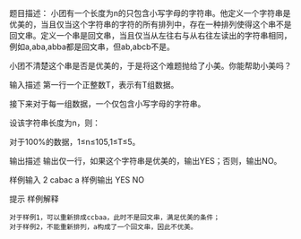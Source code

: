 题目描述：
小团有一个长度为n的只包含小写字母的字符串。他定义一个字符串是优美的，当且仅当这个字符串的字符的所有排列中，存在一种排列使得这个串不是回文串。定义一个串是回文串，当且仅当从左往右与从右往左读出的字符串相同，例如a,aba,abba都是回文串，但ab,abcb不是。

小团不清楚这个串是否是优美的，于是将这个难题抛给了小美。你能帮助小美吗？

输入描述
第一行一个正整数T，表示有T组数据。

接下来对于每一组数据，一个仅包含小写字母的字符串。

设该字符串长度为n，则：

对于100%的数据，1≤n≤105,1≤T≤5。

输出描述
输出仅一行，如果这个字符串是优美的，输出YES；否则，输出NO。

样例输入
2
cabac
a
样例输出
YES
NO

提示
样例解释

    对于样例1，可以重新排成ccbaa，此时不是回文串，满足优美的条件；
    对于样例2，不能重新排列，a构成了一个回文串，因此不优美。
